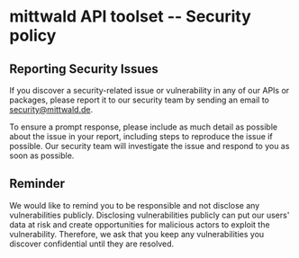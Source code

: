 # mittwald API toolset -- Security policy

## Reporting Security Issues

If you discover a security-related issue or vulnerability in any of our APIs or
packages, please report it to our security team by sending an email to
security@mittwald.de.

To ensure a prompt response, please include as much detail as possible about the
issue in your report, including steps to reproduce the issue if possible. Our
security team will investigate the issue and respond to you as soon as possible.

## Reminder

We would like to remind you to be responsible and not disclose any
vulnerabilities publicly. Disclosing vulnerabilities publicly can put our users'
data at risk and create opportunities for malicious actors to exploit the
vulnerability. Therefore, we ask that you keep any vulnerabilities you discover
confidential until they are resolved.
